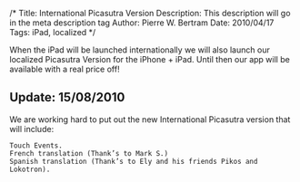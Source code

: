 /*
Title: International Picasutra Version
Description: This description will go in the meta description tag
Author: Pierre W. Bertram
Date: 2010/04/17
Tags: iPad, localized
*/


When the iPad will be launched internationally we will also launch our localized Picasutra Version for the iPhone + iPad. Until then our app will be available with a real price off!

## Update: 15/08/2010

We are working hard to put out the new International Picasutra version that will include:

    Touch Events.
    French translation (Thank’s to Mark S.)
    Spanish translation (Thank’s to Ely and his friends Pikos and Lokotron).


